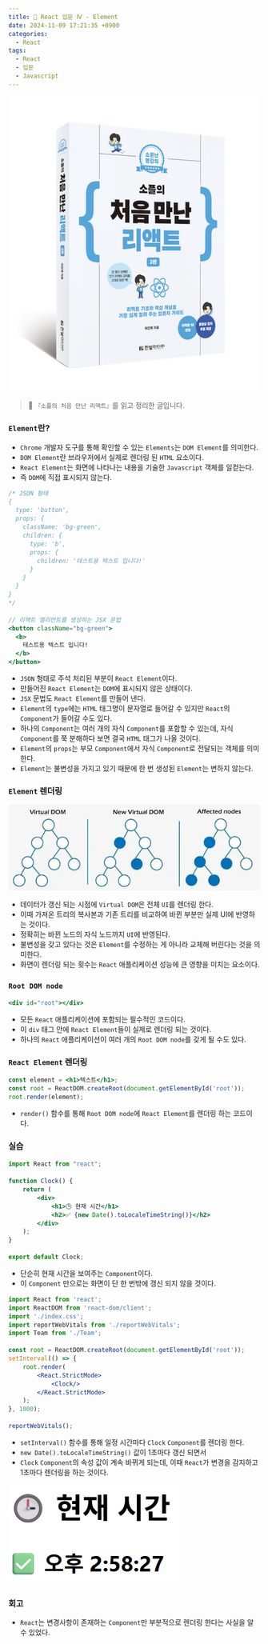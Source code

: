 ```yaml
---
title: 🌌 React 입문 Ⅳ - Element
date: 2024-11-09 17:21:35 +0900
categories:
  - React
tags:
  - React
  - 입문
  - Javascript
---
```

![Pasted_image_20250522211144.png](/assets/image/Pasted_image_20250522211144.png)
> 📘 `『소플의 처음 만난 리액트』`를 읽고 정리한 글입니다.


### `Element`란?
- `Chrome` 개발자 도구를 통해 확인할 수 있는 `Elements`는 `DOM Element`를 의미한다.
- `DOM Element`란 브라우저에서 실제로 렌더링 된 `HTML` 요소이다. 
- `React Element`는 화면에 나타나는 내용을 기술한 `Javascript` 객체를 일컫는다.
- 즉 `DOM`에 직접 표시되지 않는다.

```jsx
/* JSON 형태
{
  type: 'button',
  props: {
    className: 'bg-green',
    children: {
      type: 'b',
      props: {
        children: '테스트용 텍스트 입니다!'
      } 
    }
  }
}
*/

// 리액트 엘리먼트를 생성하는 JSX 문법
<button className="bg-green">
  <b>
    테스트용 텍스트 입니다!
  </b>
</button>
```
- `JSON` 형태로 주석 처리된 부분이 `React Element`이다.
- 만들어진 `React Element`는 `DOM`에 표시되지 않은 상태이다.
- `JSX` 문법도 `React Element`를 만들어 낸다.  
- `Element`의 `type`에는 `HTML` 태그명이 문자열로 들어갈 수 있지만 `React`의 `Component`가 들어갈 수도 있다.
- 하나의 `Component`는 여러 개의 자식 `Component`를 포함할 수 있는데, 자식 `Component`를 쭉 분해하다 보면 결국 `HTML` 태그가 나올 것이다.
- `Element`의 `props`는 부모 `Component`에서 자식 `Component`로 전달되는 객체를 의미한다.  
- `Element`는 불변성을 가지고 있기 때문에 한 번 생성된 `Element`는 변하지 않는다.


### `Element` 렌더링
![Pasted_image_20250525144638.png](/assets/image/Pasted_image_20250525144638.png)
- 데이터가 갱신 되는 시점에 `Virtual DOM`은 전체 `UI`를 렌더링 한다.
- 이때 가져온 트리의 복사본과 기존 트리를 비교하여 바뀐 부분만 실제 UI에 반영하는 것이다.
- 정확히는 바뀐 노드의 자식 노드까지 `UI`에 반영된다.
- 불변성을 갖고 있다는 것은 `Element`를 수정하는 게 아니라 교체해 버린다는 것을 의미한다.
- 화면이 렌더링 되는 횟수는 `React` 애플리케이션 성능에 큰 영향을 미치는 요소이다.


### `Root DOM node`
```jsx
<div id="root"></div>
```
-  모든 `React` 애플리케이션에 포함되는 필수적인 코드이다.
- 이 `div` 태그 안에 `React Element`들이 실제로 렌더링 되는 것이다.
- 하나의 `React` 애플리케이션이 여러 개의 `Root DOM node`를 갖게 될 수도 있다.


### `React Element` 렌더링
```jsx
const element = <h1>텍스트</h1>;
const root = ReactDOM.createRoot(document.getElementById('root'));
root.render(element);
```
- `render()` 함수를 통해 `Root DOM node`에 `React Element`를 렌더링 하는 코드이다.


### 실습
```jsx
import React from "react";

function Clock() {
	return (
		<div>
			<h1>🕒 현재 시간</h1>
			<h2>✅ {new Date().toLocaleTimeString()}</h2>
		</div>
	);
}

export default Clock;
```
- 단순히 현재 시간을 보여주는 `Component`이다. 
- 이 `Component` 만으로는 화면이 단 한 번밖에 갱신 되지 않을 것이다. 

```jsx
import React from 'react';
import ReactDOM from 'react-dom/client';
import './index.css';
import reportWebVitals from './reportWebVitals';
import Team from './Team';

const root = ReactDOM.createRoot(document.getElementById('root'));
setInterval(() => {
	root.render(
		<React.StrictMode>
			<Clock/>
		</React.StrictMode>
	);
}, 1000);

reportWebVitals();
```
- `setInterval()` 함수를 통해 일정 시간마다 `Clock` `Component`를 렌더링 한다.
- `new Date().toLocaleTimeString()` 값이 1초마다 갱신 되면서 
- `Clock` `Component`의 속성 값이 계속 바뀌게 되는데, 이때 `React`가 변경을 감지하고 1초마다 렌더링을 하는 것이다. 


![Pasted_image_20250525145849.png](/assets/image/Pasted_image_20250525145849.png)


### 회고
- `React`는 변경사항이 존재하는 `Component`만 부분적으로 렌더링 한다는 사실을 알 수 있었다.